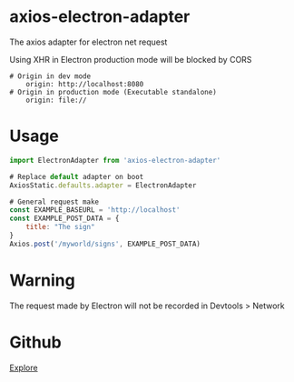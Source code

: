 # axios-electron-adapter
The axios adapter for electron net request

Using XHR in Electron production mode will be blocked by CORS
~~~
# Origin in dev mode
    origin: http://localhost:8080
# Origin in production mode (Executable standalone)
    origin: file://
~~~

# Usage
~~~ javascript
import ElectronAdapter from 'axios-electron-adapter'

# Replace default adapter on boot
AxiosStatic.defaults.adapter = ElectronAdapter

# General request make
const EXAMPLE_BASEURL = 'http://localhost'
const EXAMPLE_POST_DATA = {
    title: "The sign"
}
Axios.post('/myworld/signs', EXAMPLE_POST_DATA)
~~~

# Warning
The request made by Electron will not be recorded in Devtools > Network

# Github
[Explore](github.com/poweredormao/axios-electron-adapter)
